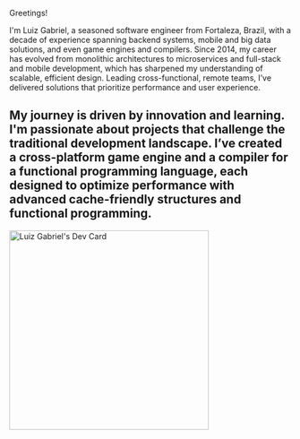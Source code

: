 Greetings!

I'm Luiz Gabriel, a seasoned software engineer from Fortaleza, Brazil, with a decade of experience spanning backend systems, mobile and big data solutions, and even game engines and compilers. Since 2014, my career has evolved from monolithic architectures to microservices and full-stack and mobile development, which has sharpened my understanding of scalable, efficient design. Leading cross-functional, remote teams, I’ve delivered solutions that prioritize performance and user experience.

My journey is driven by innovation and learning. I'm passionate about projects that challenge the traditional development landscape. I’ve created a cross-platform game engine and a compiler for a functional programming language, each designed to optimize performance with advanced cache-friendly structures and functional programming.
----

<a href="https://app.daily.dev/luizgabriel"><img src="https://api.daily.dev/devcards/v2/CSftGDWVblJyWhh2FSxmw.png?r=wlv&type=default" width="356" alt="Luiz Gabriel's Dev Card"/></a>
